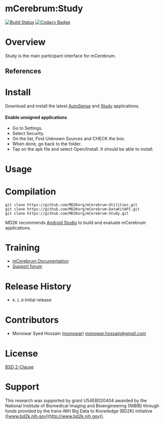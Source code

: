 # mCerebrum:Study
[![Build Status](https://travis-ci.org/MD2Korg/mCerebrum-Study.svg?branch=master)](https://travis-ci.org/MD2Korg/mCerebrum-Study)
[![Codacy Badge](https://api.codacy.com/project/badge/grade/31999bfaaa99424ca40aeaafbad6884f)](https://www.codacy.com/app/twhnat/mCerebrum-Study)

# Overview
Study is the main participant interface for mCerebrum.

## References
<!-- - [UbiComp 2015](http://ubicomp.org/ubicomp2015/program/accepted-papers.html)
*cStress: Towards a Gold Standard for Continuous Stress Assessment in the Mobile Environment*
Karen Hovsepian, Mustafa al'absi, Emre Ertin, Thomas Kamarck, Motoshiro Nakajima, Santosh Kumar [pdf](http://dl.acm.org/citation.cfm?id=2807526) -->

# Install
Download and install the latest [AutoSense](https://github.com/MD2Korg/mCerebrum-AutoSense/releases/latest) and [Study](https://github.com/MD2Korg/mCerebrum-Study/releases/latest) applications.

#### Enable unsigned applications
- Go to Settings.
- Select Security.
- On the list, Find Unknown Sources and CHECK the box.
- When done, go back to the folder.
- Tap on the apk file and select Open/Install. It should be able to install.

# Usage
<!-- - Screen shots and basic instructions needed here -->

# Compilation
```
git clone https://github.com/MD2Korg/mCerebrum-Utilities.git
git clone https://github.com/MD2Korg/mCerebrum-DataKitAPI.git
git clone https://github.com/MD2Korg/mCerebrum-Study.git
```

MD2K recommends [Android Studio](http://developer.android.com/tools/studio/index.html) to build and evaluate mCerebrum applications.

# Training
- [mCerebrum Documentation](https://mhealth.md2k.org/)
- [Support forum](https://mhealth.md2k.org/)

# Release History
- `0.1.0` Initial release

# Contributors
- Monowar Syed Hossain ([monowar](https://github.com/monowar)) <monowar.hossain@gmail.com>

# License
[BSD 2-Clause](LICENSE)

# Support
This research was supported by grant U54EB020404 awarded by the National Institute of Biomedical Imaging and Bioengineering (NIBIB) through funds provided by the trans-NIH Big Data to Knowledge (BD2K) initiative ([www.bd2k.nih.gov](http://www.bd2k.nih.gov)).
